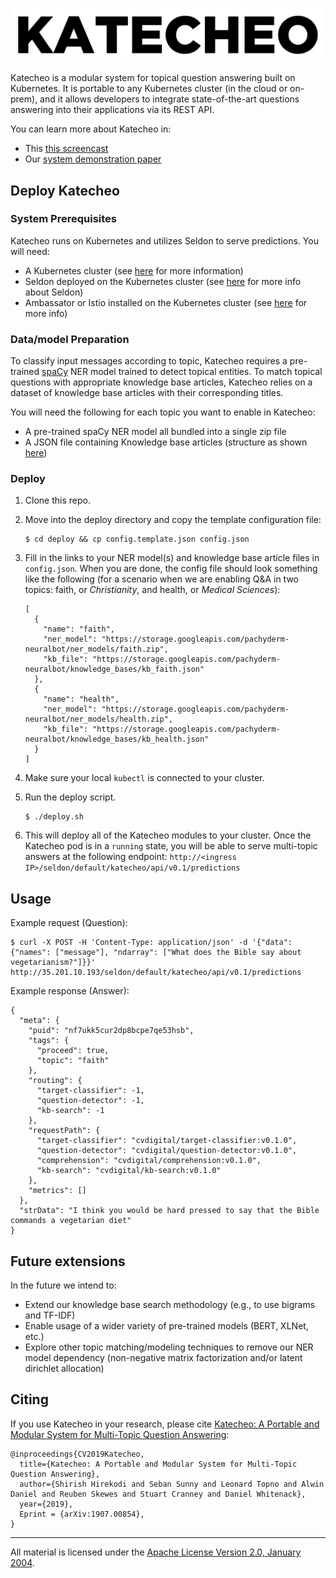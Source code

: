 ![alt text](logo.png)

Katecheo is a modular system for topical question answering built on Kubernetes. It is portable to any Kubernetes cluster (in the cloud or on-prem), and it allows developers to integrate state-of-the-art questions answering into their applications via its REST API.  

You can learn more about Katecheo in:

- This [this screencast](https://youtu.be/g51t6eRX2Y8)
- Our [system demonstration paper](https://arxiv.org/abs/1907.00854)

## Deploy Katecheo

### System Prerequisites

Katecheo runs on Kubernetes and utilizes Seldon to serve predictions. You will need:

- A Kubernetes cluster (see [here](https://kubernetes.io/docs/home/) for more information)
- Seldon deployed on the Kubernetes cluster (see [here](https://docs.seldon.io/projects/seldon-core/en/latest/workflow/install.html) for more info about Seldon)
- Ambassator or Istio installed on the Kubernetes cluster (see [here](https://docs.seldon.io/projects/seldon-core/en/latest/workflow/install.html#install-an-ingress-gateway) for more info)

### Data/model Preparation

To classify input messages according to topic, Katecheo requires a pre-trained [spaCy](https://spacy.io/usage/models) NER model trained to detect topical entities. To match topical questions with appropriate knowledge base articles, Katecheo relies on a dataset of knowledge base articles with their corresponding titles.

You will need the following for each topic you want to enable in Katecheo:

- A pre-trained spaCy NER model all bundled into a single zip file
- A JSON file containing Knowledge base articles (structure as shown [here](https://storage.googleapis.com/pachyderm-neuralbot/knowledge_bases/kb_health.json))

### Deploy

1. Clone this repo.

2. Move into the deploy directory and copy the template configuration file:

    ```
    $ cd deploy && cp config.template.json config.json
    ```

3. Fill in the links to your NER model(s) and knowledge base article files in `config.json`. When you are done, the config file should look something like the following (for a scenario when we are enabling Q&A in two topics: faith, or _Christianity_, and health, or _Medical Sciences_):

    ```
    [
      {
        "name": "faith",
        "ner_model": "https://storage.googleapis.com/pachyderm-neuralbot/ner_models/faith.zip",
        "kb_file": "https://storage.googleapis.com/pachyderm-neuralbot/knowledge_bases/kb_faith.json"
      },
      {
        "name": "health",
        "ner_model": "https://storage.googleapis.com/pachyderm-neuralbot/ner_models/health.zip",
        "kb_file": "https://storage.googleapis.com/pachyderm-neuralbot/knowledge_bases/kb_health.json"
      }
    ]
    ```

4. Make sure your local `kubectl` is connected to your cluster.

5. Run the deploy script.

    ```
    $ ./deploy.sh
    ```
    
6. This will deploy all of the Katecheo modules to your cluster. Once the Katecheo pod is in a `running` state, you will be able to serve multi-topic answers at the following endpoint: `http://<ingress IP>/seldon/default/katecheo/api/v0.1/predictions`

## Usage

Example request (Question):

```
$ curl -X POST -H 'Content-Type: application/json' -d '{"data": {"names": ["message"], "ndarray": ["What does the Bible say about vegetarianism?"]}}' http://35.201.10.193/seldon/default/katecheo/api/v0.1/predictions
```

Example response (Answer):

```
{
  "meta": {
    "puid": "nf7ukk5cur2dp8bcpe7qe53hsb",
    "tags": {
      "proceed": true,
      "topic": "faith"
    },
    "routing": {
      "target-classifier": -1,
      "question-detector": -1,
      "kb-search": -1
    },
    "requestPath": {
      "target-classifier": "cvdigital/target-classifier:v0.1.0",
      "question-detector": "cvdigital/question-detector:v0.1.0",
      "comprehension": "cvdigital/comprehension:v0.1.0",
      "kb-search": "cvdigital/kb-search:v0.1.0"
    },
    "metrics": []
  },
  "strData": "I think you would be hard pressed to say that the Bible commands a vegetarian diet"
}
```

## Future extensions

In the future we intend to:

- Extend our knowledge base search methodology (e.g., to use bigrams and TF-IDF)
- Enable usage of a wider variety of pre-trained models (BERT, XLNet, etc.)
- Explore other topic matching/modeling techniques to remove our NER model dependency (non-negative matrix factorization and/or latent dirichlet allocation)

## Citing

If you use Katecheo in your research, please cite [Katecheo: A Portable and Modular System for Multi-Topic Question
Answering](https://arxiv.org/abs/1907.00854):

```
@inproceedings{CV2019Katecheo,
  title={Katecheo: A Portable and Modular System for Multi-Topic Question Answering},
  author={Shirish Hirekodi and Seban Sunny and Leonard Topno and Alwin Daniel and Reuben Skewes and Stuart Cranney and Daniel Whitenack},
  year={2019},
  Eprint = {arXiv:1907.00854},
}
```

___
All material is licensed under the [Apache License Version 2.0, January 2004](http://www.apache.org/licenses/LICENSE-2.0).

